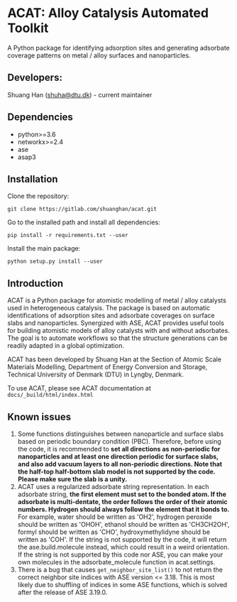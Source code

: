 # ACAT: **A**lloy **C**atalysis **A**utomated **T**oolkit
A Python package for identifying adsorption sites and generating adsorbate coverage patterns on metal / alloy surfaces and nanoparticles.

## Developers: 
Shuang Han (shuha@dtu.dk) - current maintainer

## Dependencies
* python>=3.6
* networkx>=2.4
* ase
* asap3

## Installation
Clone the repository:

```git clone https://gitlab.com/shuanghan/acat.git```

Go to the installed path and install all dependencies:

```pip install -r requirements.txt --user```

Install the main package:

```python setup.py install --user```

## Introduction
ACAT is a Python package for atomistic modelling of metal / alloy catalysts used in heterogeneous catalysis. The package is based on automatic identifications of adsorption sites and adsorbate coverages on surface slabs and nanoparticles. Synergized with ASE, ACAT provides useful tools for building atomistic models of alloy catalysts with and without adsorbates. The goal is to automate workflows so that the structure generations can be readily adapted in a global optimization.

ACAT has been developed by Shuang Han at the Section of Atomic Scale Materials Modelling, Department of Energy Conversion and Storage, Technical University of Denmark (DTU) in Lyngby, Denmark.

To use ACAT, please see ACAT documentation at ```docs/_build/html/index.html```
 
## Known issues
1. Some functions distinguishes between nanoparticle and surface slabs based on periodic boundary condition (PBC). Therefore, before using the code, it is recommended to **set all directions as non-periodic for nanoparticles and at least one direction periodic for surface slabs, and also add vacuum layers to all non-periodic directions. Note that the half-top half-bottom slab model is not supported by the code. Please make sure the slab is a unity.**
2. ACAT uses a regularized adsorbate string representation. In each adsorbate string, **the first element must set to the bonded atom. If the adsorbate is multi-dentate, the order follows the order of their atomic numbers. Hydrogen should always follow the element that it bonds to.** For example, water should be written as 'OH2', hydrogen peroxide should be written as 'OHOH', ethanol should be written as 'CH3CH2OH', formyl should be written as 'CHO', hydroxymethylidyne should be written as 'COH'. If the string is not supported by the code, it will return the ase.build.molecule instead, which could result in a weird orientation. If the string is not supported by this code nor ASE, you can make your own molecules in the adsorbate_molecule function in acat.settings.
3. There is a bug that causes ``get_neighbor_site_list()`` to not return the correct neighbor site indices with ASE version <= 3.18. This is most likely due to shuffling of indices in some ASE functions, which is solved after the release of ASE 3.19.0. 
